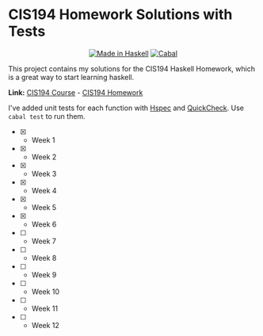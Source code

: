 # CIS194 Homework Solutions with Tests

<p align="center">
  <a href="https://haskell.org/"><img alt="Made in Haskell" src="https://img.shields.io/badge/Made%20in-Haskell-%235e5086?logo=haskell"></a>
  <a href="https://github.com/miracoly/cis194-homework/actions/workflows/haskell.yml"><img alt="Cabal" src="https://img.shields.io/github/workflow/status/miracoly/cis194-homework/Haskell-CI?label=Cabal&logo=githubactions&logoColor=white"></a>
</p>

This project contains my solutions for the CIS194 Haskell Homework, which is a
great way to start learning haskell.

**Link:** [CIS194 Course](https://www.cis.upenn.edu/~cis194/spring13/) -
[CIS194 Homework](https://www.cis.upenn.edu/~cis194/spring13/lectures.html)

I've added unit tests for each function with [Hspec](http://hspec.github.io/)
and [QuickCheck](https://hackage.haskell.org/package/QuickCheck). Use
`cabal test` to run them.

-   [x] -   Week 1
-   [x] -   Week 2
-   [x] -   Week 3
-   [x] -   Week 4
-   [x] -   Week 5
-   [x] -   Week 6
-   [ ] -   Week 7
-   [ ] -   Week 8
-   [ ] -   Week 9
-   [ ] -   Week 10
-   [ ] -   Week 11
-   [ ] -   Week 12
